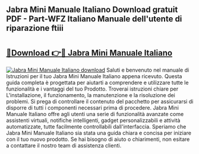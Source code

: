 ## Jabra Mini Manuale Italiano Download gratuit PDF - Part-WFZ Italiano Manuale dell'utente di riparazione ftiii

# <h2><a href="http://dfbgdq.blite.top/?on=Jabra+Mini+Manuale+Italiano">🔗Download 👉🔴 Jabra Mini Manuale Italiano</a></h2>

[![Jabra Mini Manuale Italiano download](https://i.imgur.com/lujVjoI.png)](http://dfbgdq.blite.top/?on=Jabra+Mini+Manuale+Italiano)
Saluti e benvenuto nel manuale di Istruzioni per il tuo Jabra Mini Manuale Italiano appena ricevuto. Questa guida completa è progettata per aiutarti a comprendere e utilizzare tutte le funzionalità e i vantaggi del tuo Prodotto. Troverai istruzioni chiare per L'installazione, il funzionamento, la manutenzione e la risoluzione dei problemi. Si prega di controllare il contenuto del pacchetto per assicurarsi di disporre di tutti i componenti necessari prima di procedere. Jabra Mini Manuale Italiano offre agli utenti una serie di funzionalità avanzate come assistenti virtuali, notifiche intelligenti, gadget personalizzabili e attività automatizzate, tutte facilmente controllabili dall'interfaccia. Speriamo che Jabra Mini Manuale Italiano sia stata una guida chiara e concisa per iniziare con il tuo nuovo prodotto. Se hai bisogno di aiuto o chiarimenti, non esitare a contattare il nostro team di assistenza clienti.
